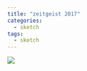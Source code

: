 ```yaml
---
title: "zeitgeist 2017"
categories:
  - sketch
tags:
  - sketch
---
```




<img src="{{site.baseurl}}/assets/art/sketch/2017-zeitgeist.png">
